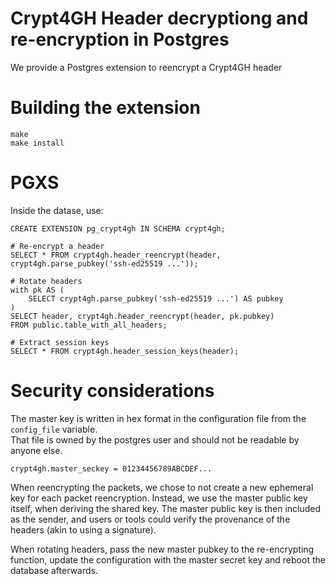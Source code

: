 # Crypt4GH Header decryptiong and re-encryption in Postgres

We provide a Postgres extension to reencrypt a Crypt4GH header

# Building the extension

	make
	make install

# PGXS

Inside the datase, use:

	CREATE EXTENSION pg_crypt4gh IN SCHEMA crypt4gh;

	# Re-encrypt a header
	SELECT * FROM crypt4gh.header_reencrypt(header, crypt4gh.parse_pubkey('ssh-ed25519 ...'));

	# Rotate headers
	with pk AS (
		SELECT crypt4gh.parse_pubkey('ssh-ed25519 ...') AS pubkey
	)
	SELECT header, crypt4gh.header_reencrypt(header, pk.pubkey)
	FROM public.table_with_all_headers;

	# Extract session keys
	SELECT * FROM crypt4gh.header_session_keys(header);
	

# Security considerations

The master key is written in hex format in the configuration file from the `config_file` variable.  
That file is owned by the postgres user and should not be readable by anyone else.

	crypt4gh.master_seckey = 01234456789ABCDEF...

When reencrypting the packets, we chose to not create a new ephemeral key for each packet reencryption. Instead, we use the master public key itself, when deriving the shared key.
The master public key is then included as the sender, and users or tools could verify the provenance of the headers (akin to using a signature).

When rotating headers, pass the new master pubkey to the re-encrypting function, update the configuration with the master secret key and reboot the database afterwards.

